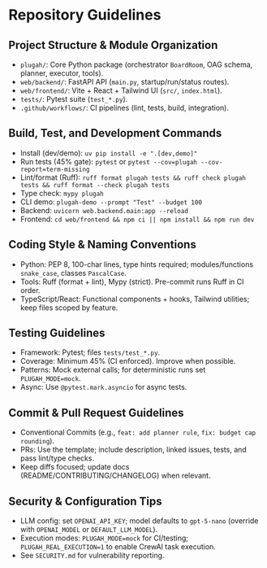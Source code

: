 # Repository Guidelines

## Project Structure & Module Organization
- `plugah/`: Core Python package (orchestrator `BoardRoom`, OAG schema, planner, executor, tools).
- `web/backend/`: FastAPI API (`main.py`, startup/run/status routes).
- `web/frontend/`: Vite + React + Tailwind UI (`src/`, `index.html`).
- `tests/`: Pytest suite (`test_*.py`).
- `.github/workflows/`: CI pipelines (lint, tests, build, integration).

## Build, Test, and Development Commands
- Install (dev/demo): `uv pip install -e ".[dev,demo]"`
- Run tests (45% gate): `pytest` or `pytest --cov=plugah --cov-report=term-missing`
- Lint/format (Ruff): `ruff format plugah tests && ruff check plugah tests && ruff format --check plugah tests`
- Type check: `mypy plugah`
- CLI demo: `plugah-demo --prompt "Test" --budget 100`
- Backend: `uvicorn web.backend.main:app --reload`
- Frontend: `cd web/frontend && npm ci || npm install && npm run dev`

## Coding Style & Naming Conventions
- Python: PEP 8, 100-char lines, type hints required; modules/functions `snake_case`, classes `PascalCase`.
- Tools: Ruff (format + lint), Mypy (strict). Pre-commit runs Ruff in CI order.
- TypeScript/React: Functional components + hooks, Tailwind utilities; keep files scoped by feature.

## Testing Guidelines
- Framework: Pytest; files `tests/test_*.py`.
- Coverage: Minimum 45% (CI enforced). Improve when possible.
- Patterns: Mock external calls; for deterministic runs set `PLUGAH_MODE=mock`.
- Async: Use `@pytest.mark.asyncio` for async tests.

## Commit & Pull Request Guidelines
- Conventional Commits (e.g., `feat: add planner rule`, `fix: budget cap rounding`).
- PRs: Use the template; include description, linked issues, tests, and pass lint/type checks.
- Keep diffs focused; update docs (README/CONTRIBUTING/CHANGELOG) when relevant.

## Security & Configuration Tips
- LLM config: set `OPENAI_API_KEY`; model defaults to `gpt-5-nano` (override with `OPENAI_MODEL` or `DEFAULT_LLM_MODEL`).
- Execution modes: `PLUGAH_MODE=mock` for CI/testing; `PLUGAH_REAL_EXECUTION=1` to enable CrewAI task execution.
- See `SECURITY.md` for vulnerability reporting.

